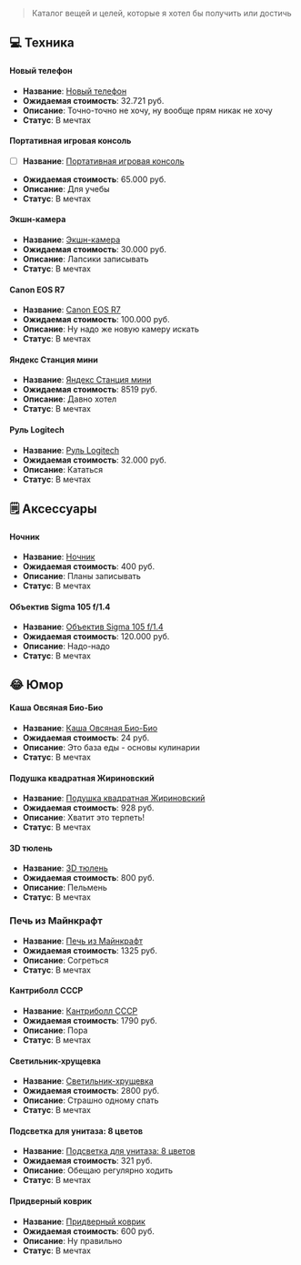 > Каталог вещей и целей, которые я хотел бы получить или достичь

## 💻 Техника
#### Новый телефон
- **Название**: [Новый телефон](https://market.yandex.ru/cc/fApEb9t)
- **Ожидаемая стоимость**: 32.721 руб.
- **Описание**: Точно-точно не хочу, ну вообще прям никак не хочу
- **Статус**: В мечтах

#### Портативная игровая консоль
- [ ]  **Название**: [Портативная игровая консоль](https://market.yandex.ru/cc/TNCAC8j)
- **Ожидаемая стоимость**: 65.000 руб.
- **Описание**: Для учебы
- **Статус**: В мечтах

#### Экшн-камера
- **Название**: [Экшн-камера](https://market.yandex.ru/cc/FDt1fdT)
- **Ожидаемая стоимость**: 30.000 руб.
- **Описание**: Лапсики записывать
- **Статус**: В мечтах

#### Canon EOS R7
- **Название**: [Canon EOS R7](https://market.yandex.ru/cc/9QbuuHl)
- **Ожидаемая стоимость**: 100.000 руб.
- **Описание**: Ну надо же новую камеру искать
- **Статус**: В мечтах


#### Яндекс Станция мини
- **Название**: [Яндекс Станция мини](https://market.yandex.ru/cc/6GSD7wK)
- **Ожидаемая стоимость**: 8519 руб.
- **Описание**: Давно хотел
- **Статус**: В мечтах

#### Руль Logitech
- **Название**: [Руль Logitech](https://market.yandex.ru/cc/Nqn2QpK)
- **Ожидаемая стоимость**: 32.000 руб.
- **Описание**: Кататься
- **Статус**: В мечтах

## 🗒️ Аксессуары
#### Ночник
- **Название**: [Ночник](https://market.yandex.ru/cc/IYr1v4j)
- **Ожидаемая стоимость**: 400 руб.
- **Описание**: Планы записывать
- **Статус**: В мечтах

#### Объектив Sigma 105 f/1.4
- **Название**: [Объектив Sigma 105 f/1.4](https://market.yandex.ru/cc/ITxuA3j)
- **Ожидаемая стоимость**: 120.000 руб.
- **Описание**: Надо-надо
- **Статус**: В мечтах

## 😂 Юмор
#### Каша Овсяная Био-Био
- **Название**: [Каша Овсяная Био-Био](https://market.yandex.ru/cc/RyLwG5P)
- **Ожидаемая стоимость**: 24 руб.
- **Описание**: Это база еды - основы кулинарии
- **Статус**: В мечтах

#### Подушка квадратная Жириновский
- **Название**: [Подушка квадратная Жириновский](https://market.yandex.ru/cc/jPcCSDT)
- **Ожидаемая стоимость**: 928 руб.
- **Описание**: Хватит это терпеть!
- **Статус**: В мечтах

#### 3D тюлень
- **Название**: [3D тюлень](https://market.yandex.ru/cc/LShEXCs)
- **Ожидаемая стоимость**: 800 руб.
- **Описание**: Пельмень
- **Статус**: В мечтах

### Печь из Майнкрафт
- **Название**: [Печь из Майнкрафт](https://market.yandex.ru/cc/Onv7C22)
- **Ожидаемая стоимость**: 1325 руб.
- **Описание**: Согреться
- **Статус**: В мечтах

#### Кантриболл СССР
- **Название**: [Кантриболл СССР](https://market.yandex.ru/cc/QJg2531)
- **Ожидаемая стоимость**: 1790 руб.
- **Описание**: Пора 
- **Статус**: В мечтах

#### Светильник-хрущевка
- **Название**: [Светильник-хрущевка](https://market.yandex.ru/cc/9U74Omw)
- **Ожидаемая стоимость**: 2800 руб.
- **Описание**: Страшно одному спать
- **Статус**: В мечтах

#### Подсветка для унитаза: 8 цветов
- **Название**: [Подсветка для унитаза: 8 цветов](https://market.yandex.ru/cc/4PNP82E)
- **Ожидаемая стоимость**: 321 руб.
- **Описание**: Обещаю регулярно ходить
- **Статус**: В мечтах

#### Придверный коврик
- **Название**: [Придверный коврик](https://market.yandex.ru/cc/8k96Tiv)
- **Ожидаемая стоимость**: 600 руб.
- **Описание**: Ну правильно
- **Статус**: В мечтах